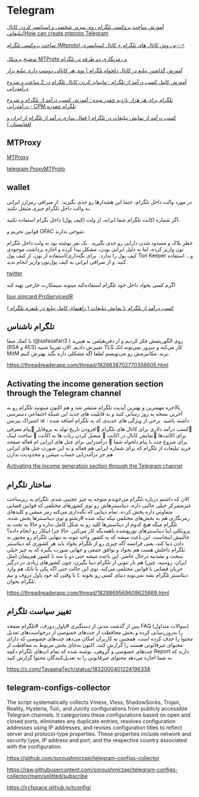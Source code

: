 # Telegram

[ آموزش ساخت پروکسی تلگرام روی سرور شخصی و اسپانسر کردن کانال تبلیغاتی|How can create mtproto Telegram ](https://www.youtube.com/watch?v=RQXFaDUofOQ)


[ ساخت پروکسی تلگرام (Mtproto) به روش کانال های تلگرام + کانال اسپانسری💥⚡ ](https://www.youtube.com/watch?v=8i63EewMTv0)

[ توضیح پروتکل MTProto و رمزنگاری دو طرفه در تلگرام ](https://www.youtube.com/watch?v=JKabA7Ed7Ks)


[ آموزش گذاشتن تبلیغ در کانال دلخواه تلگرام | توی هر کانالی دوست داری تبلیغ بزار ](https://www.youtube.com/watch?v=16YZFJE8s1U)


[ آموزش کامل کسب درآمد از تلگرام : مانیتایز کردن کانال تلگرام در 2 ساعت و شروع درآمدزایی ](https://www.youtube.com/watch?v=JCuemNOettI)

[ تلگرام برای هر هزار بازدید چقدر میده : آموزش کسب درآمد از تلگرام و شروع درآمدزایی - CPM تلگرام چقدره ](https://www.youtube.com/watch?v=T4HWqpKBZEo)


[ کسب درآمد از نمایش تبلیغات در تلگرام ( فعال سازی درآمد از تلگرام از ایران و افغانستان ) ](https://www.youtube.com/watch?v=qJR6KUHFl2Y)


## MTProxy

[MTProxy](https://github.com/TelegramMessenger/MTProxy)


[telegram ProxyMTProto](https://t.me/ProxyMTProto)


## wallet

در مورد والت داخل تلگرام، حتما این هشدارها رو جدی بگیرید:
‌
 از صرافی رمزارز ایرانی به والت داخل تلگرام چیزی منتقل نکنید.

  اگر شماره اکانت تلگرام شما ایرانه، از ولت (کیف پول) داخل تگرام استفاده نکنید.

  قوانین تحریم و OFAC شوخی ندارند.

 خطر بلاک و مسدود شدن دارایی رو جدی بگیرید.
‌
یک نفر نوشته بود به ولت داخل تلگرام تون واریز کرده، اما به دلیل ایرانی بودن، مشکل پیدا کرده و اجازه برداشت موجودی کیف پول را ندارد.
‌
 برای نگه‌داری/استفاده از تون، از کیف پول Ton Keeper و... استفاده کنید. و از صرافی ایرانی به کیف پول‌تون واریز انجام ندید.

[twitter](https://twitter.com/TavaanaTech/status/1781753325345439986)

اگرم کسی بخواد داخل خود تلگرام استفاده‌کنه میتونه سیمکارت خارجی تهیه کنه

[buy simcard ProServicesIR](https://t.me/ProServicesIR)


[ کسب درآمد از تلگرام با نمایش تبلیغات ( راهنمای کامل تبلیغ در پلتفرم تلگرام ) ](https://www.youtube.com/watch?v=qCt2JZ_yUp0)



## تلگرام ناشناس

با کمک صفا (@safasafari3 ) روی الگوریتمش فکر کردیم و از دفی‌هیلمن به هیبرید (RSA و AES) تغییرش دادیم. الان تقریبا شبیه TLS کار می‌کنه و سرور نمی‌تونه اتک MitM بزنه. مکانیزمش رو می‌نویسم لطفا اگه مشکلی داره بگید بهترش کنیم. 


https://threadreaderapp.com/thread/1826638702770356605.html


## Activating the income generation section through the Telegram channel 

 بالاخره مهمترین و بهترین آپدیت تلگرام منتشر شد و هم اکنون میتونید تلگرام رو به آخرین نسخه به روز رسانی کنید و به قابلیت های جدید این شبکه اجتماعی دسترسی داشته باشید. برخی از ویژگی های جدیدی که به تلگرام اضافه شده :
📊 اشتراک بیزنس
🔺کسب درآمد دلاری برای کانال های تلگرام
🔺افزودن تاریخ تولد به پروفایل
🔺پیام معرفی برای اکانت‌ها
🔺نمایش کانال در اکانت
💎 متصل کردن ربات ها به اکانت
🔺 ساخت لینک برای شروع چت با پیام دلخواه شما
🔹 درآمدزایی برای چنل های ایرانی ام فعاله
صفحه خرید تبلیغات از تلگرام که برای شماره ایرانی هم فعاله و به این صورت چنل های ایرانی هم جز درآمدزایی حساب میشن و محدودیت ندارن

[ Activating the income generation section through the Telegram channel ](https://www.youtube.com/watch?v=67J-DZeDfws)



## ساختار تلگرام

 الان که داشتم درباره تلگرام می‌خوندم متوجه یه چیز عجیبی شدم. تلگرام یه زیرساخت غیرمتمرکز خیلی جالبی داره، دیتاسنترهاش رو توی کشورهای مختلفی که قوانین قضایی متفاوتی داره پخش کرده. تمام دیتایی که نگه‌داری می‌کنه رمز میشن و کلیدهای رمزنگاری هم به بخش‌های مختلفی تیکه تیکه شده
#رشتو
و توی دیتاسنترها پخش شده. تلگرام میگه هیچ کدوم از دیتاسنترها کلید رو به شکل کامل نداره و حالا یه تحت یه پروتکلی اینا دیتاسنترهای توزیع‌شده باهمدیگه کار می‌کنن. حالا چرا اینکار رو انجام داده؟ جالبیش اینجاست. این باعث میشه که یه کشور واحد نتونه به تنهایی تلگرام رو مجبور به دادن
دیتا کنه، یعنی فرانسه اگه چیزی رو از تلگرام بخواد باید هر کشوری که دیتاسنتر تلگرام داخلش هست هم بخواد و توافق جمعی و جهانی صورت بگیره که یه چیز خیلی سخت و نشدنیه درحال حاضر. این باعث میشه حتی دو یا سه تا کشور هم‌پیمان (مثل ایران، روسیه، چین) هم باز نتونن از تلگرام دیتا بگیرن، چون
کشورهای زیادی در درگیر جریان قضایی با قوانین مختلفی می‌کنه. توی این حالت حتی اگه یکی با تانک هم وارد دیتاسنتر تلگرام بشه نمی‌تونه دیتای کسی رو بخونه :) تا وقتی که خود پاول دروف و تیم تلگرام بخوان. 

https://threadreaderapp.com/thread/1828869569609625869.html



## تغییر سیاست تلگرام

پس از گذشت مدتی از دستگیری #پاول_دورف، #تلگرام صفحه FAQ (سوالات متداول) را به‌روزرسانی کرده و بخش محافظت از چت‌های خصوصی از درخواست‌های تعدیل محتوا را حذف کرده است، همچنین به کاربران امکان می‌دهد چت‌های خصوصی که دارای محتوای غیرقانونی هستند را گزارش کنند.
اکنون به‌جای بخش مربوط به محافظت از چت‌های خصوصی و گروهی، نوشته شده که تمام اپ‌های تلگرام دکمه Report دارند که به شما اجازه می‌دهد محتوای غیرقانونی را به تعدیل‌کنندگان محتوا گزارش کنید

https://x.com/TavaanaTech/status/1832000401224196338



## telegram-configs-collector

The script systematically collects Vmess, Vless, ShadowSocks, Trojan, Reality, Hysteria, Tuic, and Juicity configurations from publicly accessible Telegram channels. It categorizes these configurations based on open and closed ports, eliminates any duplicate entries, resolves configuration addresses using IP addresses, and revises configuration titles to reflect server and protocol-type properties. These properties include network and security type, IP address and port, and the respective country associated with the configuration.

https://github.com/soroushmirzaei/telegram-configs-collector

https://raw.githubusercontent.com/soroushmirzaei/telegram-configs-collector/main/splitted/subscribe

https://ircfspace.github.io/tconfig/